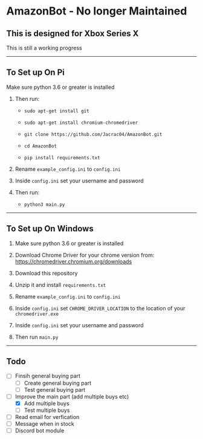 # AmazonBot - No longer Maintained
## This is designed for Xbox Series X
This is still a working progress 

***

## To Set up On Pi

Make sure python 3.6 or greater is installed

1. Then run:

    * `sudo apt-get install git`

    * `sudo apt-get install chromium-chromedriver`

    * `git clone https://github.com/Jacrac04/AmazonBot.git`

    * `cd AmazonBot`

    * `pip install requirements.txt`

2. Rename `example_config.ini` to `config.ini` 

3. Inside `config.ini` set your username and password

4. Then run:
    * `python3 main.py`

***

## To Set up On Windows

1. Make sure python 3.6 or greater is installed

2. Download Chrome Driver for your chrome version from: https://chromedriver.chromium.org/downloads

3. Download this repository

4. Unzip it and install `requirements.txt`

5. Rename `example_config.ini` to `config.ini` 

6. Inside `config.ini` set `CHROME_DRIVER_LOCATION` to the location of your `chromedriver.exe`

7. Inside `config.ini` set your username and password

8. Then run `main.py`

***

## Todo

- [ ] Finsih general buying part
  - [ ] Create general buying part
  - [ ] Test general buying part
- [ ] Improve the main part (add multiple buys etc)
  - [x] Add multiple buys
  - [ ] Test multiple buys
- [ ] Read email for verfication
- [ ] Message when in stock 
- [ ] Discord bot module
